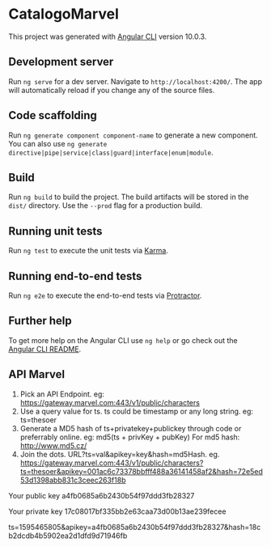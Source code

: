 # CatalogoMarvel

This project was generated with [Angular CLI](https://github.com/angular/angular-cli) version 10.0.3.

## Development server

Run `ng serve` for a dev server. Navigate to `http://localhost:4200/`. The app will automatically reload if you change any of the source files.

## Code scaffolding

Run `ng generate component component-name` to generate a new component. You can also use `ng generate directive|pipe|service|class|guard|interface|enum|module`.

## Build

Run `ng build` to build the project. The build artifacts will be stored in the `dist/` directory. Use the `--prod` flag for a production build.

## Running unit tests

Run `ng test` to execute the unit tests via [Karma](https://karma-runner.github.io).

## Running end-to-end tests

Run `ng e2e` to execute the end-to-end tests via [Protractor](http://www.protractortest.org/).

## Further help

To get more help on the Angular CLI use `ng help` or go check out the [Angular CLI README](https://github.com/angular/angular-cli/blob/master/README.md).

## API Marvel

1) Pick an API Endpoint. eg: https://gateway.marvel.com:443/v1/public/characters
2) Use a query value for ts. ts could be timestamp or any long string. eg: ts=thesoer
3) Generate a MD5 hash of ts+privatekey+publickey through code or preferrably online. eg: md5(ts + privKey + pubKey) For md5 hash: http://www.md5.cz/
4) Join the dots. URL?ts=val&apikey=key&hash=md5Hash. eg. https://gateway.marvel.com:443/v1/public/characters?ts=thesoer&apikey=001ac6c73378bbfff488a36141458af2&hash=72e5ed53d1398abb831c3ceec263f18b

Your public key
a4fb0685a6b2430b54f97ddd3fb28327

Your private key
17c08017bf335bb2e63caa73d00b13ae239fecee

ts=1595465805&apikey=a4fb0685a6b2430b54f97ddd3fb28327&hash=18cb2dcdb4b5902ea2d1dfd9d71946fb
